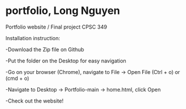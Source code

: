 # portfolio, Long Nguyen
Portfolio website / Final project CPSC 349

Installation instruction:

-Download the Zip file on Github

-Put the folder on the Desktop for easy navigation

-Go on your browser (Chrome), navigate to File -> Open File (Ctrl + o) or (cmd + o)

-Navigate to Desktop -> Portfolio-main -> home.html, click Open

-Check out the website!

